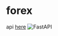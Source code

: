 # forex
api [here](https://forex-codeunity.herokuapp.com/)
![FastAPI](https://fastapi.tiangolo.com/img/logo-margin/logo-teal.png)
